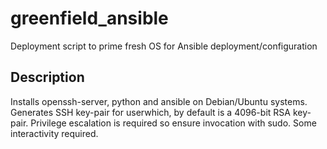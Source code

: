 # greenfield_ansible
Deployment script to prime fresh OS for Ansible deployment/configuration

## Description
Installs openssh-server, python and ansible on Debian/Ubuntu systems. Generates SSH key-pair for userwhich, by default is a 4096-bit RSA key-pair. Privilege escalation is required so ensure invocation with sudo. Some interactivity required.
